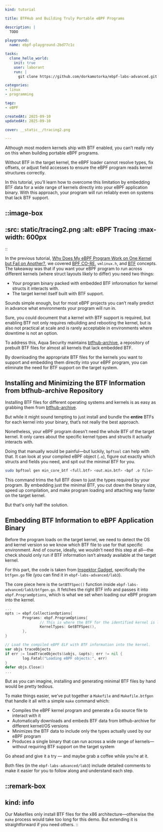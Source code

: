 ```yaml
---
kind: tutorial

title: BTFHub and Building Truly Portable eBPF Programs

description: |
  TODO

playground:
  name: ebpf-playground-2bd77c1c

tasks:
  clone_hello_world:
    init: true
    user: laborant
    run: |
      git clone https://github.com/dorkamotorka/ebpf-labs-advanced.git /home/laborant/ebpf-labs-advanced

categories:
- linux
- programming

tagz:
- eBPF

createdAt: 2025-09-10
updatedAt: 2025-09-10

cover: __static__/tracing2.png

---
```


Although most modern kernels ship with BTF enabled, you can’t really rely on this when building portable eBPF programs.

Without BTF in the target kernel, the eBPF loader cannot resolve types, fix offsets, or adjust field accesses to ensure the eBPF program reads kernel structures correctly.

In this tutorial, you’ll learn how to overcome this limitation by embedding BTF data for a wide range of kernels directly into your eBPF application binary. With this approach, your program will run reliably even on systems that lack BTF support.

::image-box
---
:src: __static__/tracing2.png
:alt: eBPF Tracing
:max-width: 600px
---
::

In the previous tutorial, [Why Does My eBPF Program Work on One Kernel but Fail on Another?](https://labs.iximiuz.com/tutorials/portable-ebpf-programs-46216e54), we covered [BPF CO-RE](https://docs.ebpf.io/concepts/core/), `vmlinux.h`, and [BTF](https://docs.ebpf.io/concepts/btf/) concepts. The takeaway was that  if you want your eBPF program to run across different kernels (where struct layouts likely to differ) you need two things:
- Your program binary packed with embedded BTF inforomation for kernel structs it interacts with.
- The target kernel itself built with BTF support.

Sounds simple enough, but for most eBPF projects you can’t really predict in advance what environments your program will run in.  

Sure, you could document that a kernel with BTF support is required, but enabling BTF not only requires rebuilding and rebooting the kernel, but is also not practical at scale and is rarely acceptable in environments where downtime is not an option.

To address this, Aqua Security maintains [btfhub-archive](https://github.com/aquasecurity/btfhub-archive), a repository of prebuilt BTF files for almost all kernels that lack embedded BTF.

By downloading the appropriate BTF files for the kernels you want to support and embedding them directly into your eBPF program, you can eliminate the need for BTF support on the target system.

## Installing and Minimizing the BTF Information from btfhub-archive Repository

Installing BTF files for different operating systems and kernels is as easy as grabbing them from [btfhub-archive](https://github.com/aquasecurity/btfhub-archive).

But while it might sound tempting to just install and bundle the **entire** BTFs for each kernel into your binary, that’s not really the best approach.

Nonetheless, your eBPF program doesn’t need the whole BTF of the target kernel. It only cares about the specific kernel types and structs it actually interacts with.

Doing that manually would be painful—but luckily, `bpftool` can help with that. It can look at your compiled eBPF object (`.o`), figure out exactly which structs and fields you need, and spit out the minimal BTF for you.

```bash
sudo bpftool gen min_core_btf <full.btf> <out.min.btf> <bpf .o file>
```

This command trims the full BTF down to just the types required by your program. By embedding just the minimal BTF, you cut down the binary size, speed up compilation, and make program loading and attaching way faster on the target kernel.

But that's only half the solution.

## Embedding BTF Information to eBPF Application Binary

Before the program loads on the target kernel, we need to detect the OS and kernel version so we know which BTF file to use for that specific environment. And of course, ideally, we wouldn’t need this step at all—the check should only run if BTF information isn’t already available at the target kernel.

For this part, the code is taken from [Inspektor Gadget](https://github.com/inspektor-gadget/inspektor-gadget/tree/main), specifically the `btfgen.go` file (you can find it in `ebpf-labs-advanced/lab3`).

The core piece here is the `GetBTFSpec()` function inside `ebpf-labs-advanced/lab3/btfgen.go`. It fetches the right BTF info and passes it into `ebpf.ProgramOptions`, which is what we set when loading our eBPF program into the kernel.

```go [main.go] {2-7,11}
...
opts := ebpf.CollectionOptions{
        Programs: ebpf.ProgramOptions{
                // This is where the BTF for the identified kernel is loaded
                KernelTypes: GetBTFSpec(),
        },
}

// Load the compiled eBPF ELF with BTF information into the kernel.
var objs traceObjects
if err := loadTraceObjects(&objs, &opts); err != nil {
        log.Fatal("Loading eBPF objects:", err)
}
defer objs.Close()
...
```

But as you can imagine, installing and generating minimal BTF files by hand would be pretty tedious. 

To make things easier, we’ve put together a `Makefile` and `Makefile.btfgen` that handle it all with a simple `make` command which:
- Compiles the eBPF kernel program and generate a Go source file to interact with it
- Automatically downloads and embeds BTF data from btfhub-archive for different kernel/OS versions
- Minimizes the BTF data to include only the types actually used by our eBPF program
- Produces a single binary that can run across a wide range of kernels—without requiring BTF support on the target system

Go ahead and give it a try — and maybe grab a coffee while you’re at it.

Both files (in the `ebpf-labs-advanced/lab3`) include detailed comments to make it easier for you to follow along and understand each step. 

::remark-box
---
kind: info
---

Our Makefiles only install BTF files for the x86 architecture—otherwise the `make` process would take too long for this demo. But extending it is straightforward if you need others.
::
